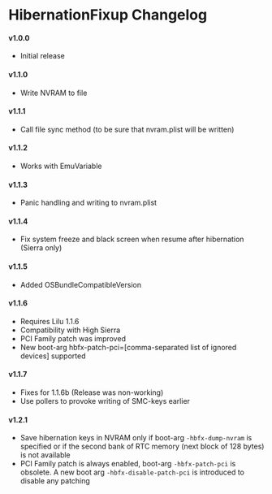 HibernationFixup Changelog
============================
#### v1.0.0
- Initial release

#### v1.1.0
- Write NVRAM to file

#### v1.1.1
- Call file sync method (to be sure that nvram.plist will be written)


#### v1.1.2
- Works with EmuVariable

#### v1.1.3
- Panic handling and writing to nvram.plist

#### v1.1.4
- Fix system freeze and black screen when resume after hibernation (Sierra only)

#### v1.1.5
- Added OSBundleCompatibleVersion

#### v1.1.6
- Requires Lilu 1.1.6
- Compatibility with High Sierra
- PCI Family patch was improved
- New boot-arg hbfx-patch-pci=[comma-separated list of ignored devices] supported

#### v1.1.7
- Fixes for 1.1.6b (Release was non-working)
- Use pollers to provoke writing of SMC-keys earlier

#### v1.2.1
- Save hibernation keys in NVRAM only if boot-arg `-hbfx-dump-nvram` is specified or if the second bank of RTC memory (next block of 128 bytes) is not available
- PCI Family patch is always enabled, boot-arg `-hbfx-patch-pci` is obsolete. A new boot arg `-hbfx-disable-patch-pci` is introduced to disable any patching
